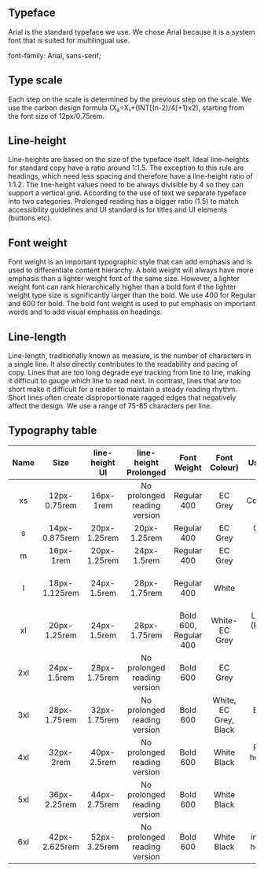 ## Typeface

Arial is the standard typeface we use. We chose Arial because it is a system font that is suited for multilingual use.

font-family: Arial, sans-serif;

## Type scale

Each step on the scale is determined by the previous step on the scale. We use the carbon design formula (X₂=X₁+{INT[(n-2)/4]+1}x2), starting from the font size of 12px/0.75rem.

## Line-height

Line-heights are based on the size of the typeface itself. Ideal line-heights for standard copy have a ratio around 1:1.5. The exception to this rule are headings, which need less spacing and therefore have a line-height ratio of 1:1.2. The line-height values need to be always divisible by 4 so they can support a vertical grid. According to the use of text we separate typeface into two categories. Prolonged reading has a bigger ratio (1.5) to match accessibility guidelines and UI standard is for titles and UI elements (buttons etc).

## Font weight

Font weight is an important typographic style that can add emphasis and is used to differentiate content hierarchy. A bold weight will always have more emphasis than a lighter weight font of the same size. However, a lighter weight font can rank hierarchically higher than a bold font if the lighter weight type size is significantly larger than the bold. We use 400 for Regular and 600 for bold. The bold font weight is used to put emphasis on important words and to add visual emphasis on headings.

## Line-length

Line-length, traditionally known as measure, is the number of characters in a single line. It also directly contributes to the readability and pacing of copy. Lines that are too long degrade eye tracking from line to line, making it difficult to gauge which line to read next. In contrast, lines that are too short make it difficult for a reader to maintain a steady reading rhythm. Short lines often create disproportionate ragged edges that negatively affect the design. We use a range of 75-85 characters per line.

## Typography table
| Name |      Size     | line-height  UI |    line-height  Prolonged    |      Font  Weight      |      Font  Colour)     |                   Usage  (Desktop)                   |                    Usage  (Mobile)                   |
|:----:|:-------------:|:---------------:|:----------------------------:|:----------------------:|:----------------------:|:----------------------------------------------------:|:----------------------------------------------------:|
|  xs  |  12px-0.75rem |    16px-1rem    | No prolonged reading version | Regular 400            | EC Grey                | Copyrights/Labels                                    | Copyrights/Labels                                    |
|   s  | 14px-0.875rem | 20px-1.25rem    |         20px-1.25rem         | Regular 400            | EC Grey                |                 Captions/Meta (copy)                 |                 Captions/Meta  (copy)                |
|   m  |   16px-1rem   | 20px-1.25rem    |          24px-1.5rem         | Regular 400            | EC Grey                |                  Paragraphs  (copy)                  |                  Paragraphs  (copy)                  |
|   l  | 18px-1.125rem |   24px-1.5rem   |         28px-1.75rem         | Regular 400            |          White         |                                                      | Lead paragraph (Page header or  banner descriptions) |
|  xl  |  20px-1.25rem |   24px-1.5rem   |         28px-1.75rem         | Bold 600,  Regular 400 |     White- EC Grey     | Lead paragraph (Page header or  banner descriptions) |                     (H3 heading)                     |
|  2xl |  24px-1.5rem  |   28px-1.75rem  | No prolonged reading version |        Bold 600        | EC Grey                |                     (H3 heading)                     |         Body titles  (H2 heading)  for Mobile        |
|  3xl |  28px-1.75rem |   32px-1.75rem  | No prolonged reading version |        Bold 600        | White,  EC Grey, Black |               Body titles (H2 heading)               |                                                      |
|  4xl |   32px-2rem   |   40px-2.5rem   | No prolonged reading version |        Bold 600        |       White Black      |        Page titles  (H1 heading) Banner titles       |        Page titles  (H1 heading) Banner titles       |
|  5xl |  36px-2.25rem |   44px-2.75rem  | No prolonged reading version |        Bold 600        |       White Black      |                                                      |  EU and  interinstitutional  homepage page  banners  |
|  6xl | 42px-2.625rem |   52px-3.25rem  | No prolonged reading version |        Bold 600        |       White Black      |  EU and  interinstitutional  homepage page  banners  |                                                      |
